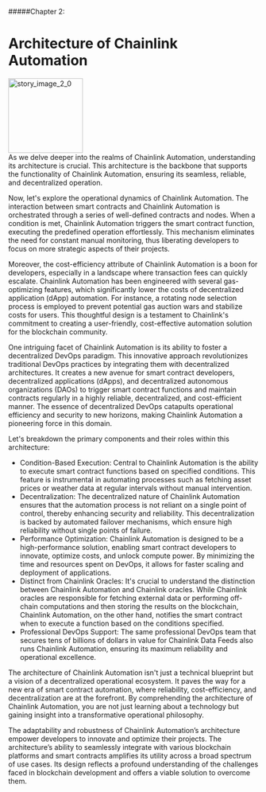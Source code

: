 #####Chapter 2:

# Architecture of Chainlink Automation

<ContentWrapp>
  <div class="imgContainer">
    <img alt="story_image_2_0" src="/images/chapter/man.svg" width="150px" height="150px">
  </div>

  <div class="itemsContainer">
    <div class="item-text">
     As we delve deeper into the realms of Chainlink Automation, understanding its architecture is crucial. This architecture is the backbone that supports the functionality of Chainlink Automation, ensuring its seamless, reliable, and decentralized operation.
    </div>
  </div>
</ContentWrapp>

Now, let's explore the operational dynamics of Chainlink Automation. The interaction between smart contracts and Chainlink Automation is orchestrated through a series of well-defined contracts and nodes. When a condition is met, Chainlink Automation triggers the smart contract function, executing the predefined operation effortlessly. This mechanism eliminates the need for constant manual monitoring, thus liberating developers to focus on more strategic aspects of their projects.

Moreover, the cost-efficiency attribute of Chainlink Automation is a boon for developers, especially in a landscape where transaction fees can quickly escalate. Chainlink Automation has been engineered with several gas-optimizing features, which significantly lower the costs of decentralized application (dApp) automation. For instance, a rotating node selection process is employed to prevent potential gas auction wars and stabilize costs for users. This thoughtful design is a testament to Chainlink's commitment to creating a user-friendly, cost-effective automation solution for the blockchain community.

One intriguing facet of Chainlink Automation is its ability to foster a decentralized DevOps paradigm. This innovative approach revolutionizes traditional DevOps practices by integrating them with decentralized architectures. It creates a new avenue for smart contract developers, decentralized applications (dApps), and decentralized autonomous organizations (DAOs) to trigger smart contract functions and maintain contracts regularly in a highly reliable, decentralized, and cost-efficient manner. The essence of decentralized DevOps catapults operational efficiency and security to new horizons, making Chainlink Automation a pioneering force in this domain.

Let's breakdown the primary components and their roles within this architecture:

- Condition-Based Execution: Central to Chainlink Automation is the ability to execute smart contract functions based on specified conditions. This feature is instrumental in automating processes such as fetching asset prices or weather data at regular intervals without manual intervention.
- Decentralization: The decentralized nature of Chainlink Automation ensures that the automation process is not reliant on a single point of control, thereby enhancing security and reliability. This decentralization is backed by automated failover mechanisms, which ensure high reliability without single points of failure.
- Performance Optimization: Chainlink Automation is designed to be a high-performance solution, enabling smart contract developers to innovate, optimize costs, and unlock compute power. By minimizing the time and resources spent on DevOps, it allows for faster scaling and deployment of applications.
- Distinct from Chainlink Oracles: It's crucial to understand the distinction between Chainlink Automation and Chainlink oracles. While Chainlink oracles are responsible for fetching external data or performing off-chain computations and then storing the results on the blockchain, Chainlink Automation, on the other hand, notifies the smart contract when to execute a function based on the conditions specified.
- Professional DevOps Support: The same professional DevOps team that secures tens of billions of dollars in value for Chainlink Data Feeds also runs Chainlink Automation, ensuring its maximum reliability and operational excellence.

The architecture of Chainlink Automation isn't just a technical blueprint but a vision of a decentralized operational ecosystem. It paves the way for a new era of smart contract automation, where reliability, cost-efficiency, and decentralization are at the forefront. By comprehending the architecture of Chainlink Automation, you are not just learning about a technology but gaining insight into a transformative operational philosophy.

The adaptability and robustness of Chainlink Automation’s architecture empower developers to innovate and optimize their projects. The architecture’s ability to seamlessly integrate with various blockchain platforms and smart contracts amplifies its utility across a broad spectrum of use cases. Its design reflects a profound understanding of the challenges faced in blockchain development and offers a viable solution to overcome them.
